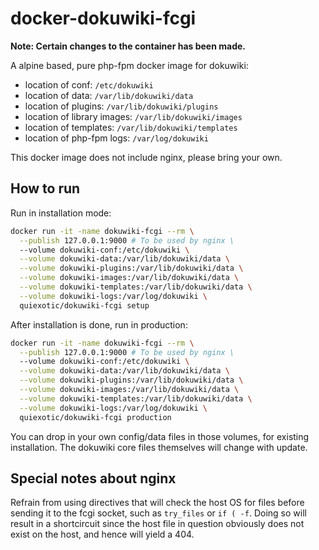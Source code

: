 # docker-dokuwiki-fcgi

**Note: Certain changes to the container has been made.**

A alpine based, pure php-fpm docker image for dokuwiki:

+ location of conf: `/etc/dokuwiki`
+ location of data: `/var/lib/dokuwiki/data`
+ location of plugins: `/var/lib/dokuwiki/plugins`
+ location of library images: `/var/lib/dokuwiki/images`
+ location of templates: `/var/lib/dokuwiki/templates`
+ location of php-fpm logs: `/var/log/dokuwiki`

This docker image does not include nginx, please bring your own.

## How to run

Run in installation mode:
```sh
docker run -it -name dokuwiki-fcgi --rm \
  --publish 127.0.0.1:9000 # To be used by nginx \
  --volume dokuwiki-conf:/etc/dokuwiki \
  --volume dokuwiki-data:/var/lib/dokuwiki/data \
  --volume dokuwiki-plugins:/var/lib/dokuwiki/data \
  --volume dokuwiki-images:/var/lib/dokuwiki/data \
  --volume dokuwiki-templates:/var/lib/dokuwiki/data \
  --volume dokuwiki-logs:/var/log/dokuwiki \
  quiexotic/dokuwiki-fcgi setup
```

After installation is done, run in production:
```sh
docker run -it -name dokuwiki-fcgi --rm \
  --publish 127.0.0.1:9000 # To be used by nginx \
  --volume dokuwiki-conf:/etc/dokuwiki \
  --volume dokuwiki-data:/var/lib/dokuwiki/data \
  --volume dokuwiki-plugins:/var/lib/dokuwiki/data \
  --volume dokuwiki-images:/var/lib/dokuwiki/data \
  --volume dokuwiki-templates:/var/lib/dokuwiki/data \
  --volume dokuwiki-logs:/var/log/dokuwiki \
  quiexotic/dokuwiki-fcgi production
```

You can drop in your own config/data files in those volumes, for existing installation. The dokuwiki core files themselves will change with update.

## Special notes about nginx

Refrain from using directives that will check the host OS for files before sending it to the fcgi socket, such as `try_files` or `if ( -f`. Doing so will result in a shortcircuit since the host file in question obviously does not exist on the host, and hence will yield a 404.


